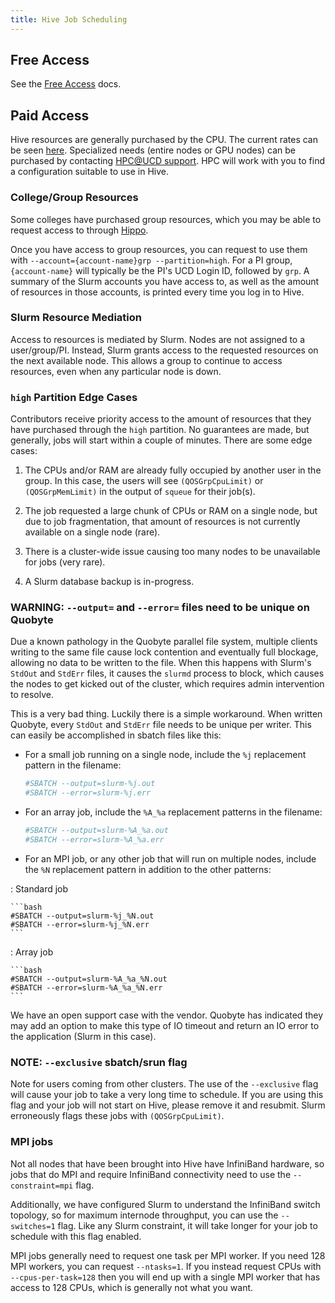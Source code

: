 ```yaml
---
title: Hive Job Scheduling
---
```


## Free Access

See the [Free Access](../scheduler/free-access.md#hive) docs.

## Paid Access

Hive resources are generally purchased by the CPU. The current rates can be seen [here](https://hpc.ucdavis.edu/rates).
Specialized needs (entire nodes or GPU nodes) can be purchased by contacting [HPC@UCD support](../support.md). HPC will
work with you to find a configuration suitable to use in Hive.

### College/Group Resources

Some colleges have purchased group resources, which you may be able to request access to through
[Hippo](../general/account-requests.md#how-to-request-access-to-another-group-on-a-cluster).

Once you have access to group resources, you can request to use them with
`--account={account-name}grp --partition=high`. For a PI group, `{account-name}` will typically be the PI's UCD Login
ID, followed by `grp`. A summary of the Slurm accounts you have access to, as well as the amount of resources in those
accounts, is printed every time you log in to Hive.

### Slurm Resource Mediation

Access to resources is mediated by Slurm. Nodes are not assigned to a user/group/PI. Instead, Slurm grants access to the
requested resources on the next available node. This allows a group to continue to access resources, even when any
particular node is down.

### `high` Partition Edge Cases

Contributors receive priority access to the amount of resources that they have purchased through the `high` partition.
No guarantees are made, but generally, jobs will start within a couple of minutes. There are some edge cases:

1. The CPUs and/or RAM are already fully occupied by another user in the group. In this case, the users will see
   `(QOSGrpCpuLimit)` or `(QOSGrpMemLimit)` in the output of `squeue` for their job(s).

1. The job requested a large chunk of CPUs or RAM on a single node, but due to job fragmentation, that amount of
   resources is not currently available on a single node (rare).

1. There is a cluster-wide issue causing too many nodes to be unavailable for jobs (very rare).

1. A Slurm database backup is in-progress.

### WARNING: `--output=` and `--error=` files need to be unique on Quobyte

Due a known pathology in the Quobyte parallel file system, multiple clients writing to the same file cause lock
contention and eventually full blockage, allowing no data to be written to the file. When this happens with Slurm's
`StdOut` and `StdErr` files, it causes the `slurmd` process to block, which causes the nodes to get kicked out of the
cluster, which requires admin intervention to resolve.

This is a very bad thing. Luckily there is a simple workaround. When written Quobyte, every `StdOut` and `StdErr` file
needs to be unique per writer. This can easily be accomplished in sbatch files like this:

-   For a small job running on a single node, include the `%j` replacement pattern in the filename:

    ```bash
    #SBATCH --output=slurm-%j.out
    #SBATCH --error=slurm-%j.err
    ```

-   For an array job, include the `%A_%a` replacement patterns in the filename:

    ```bash
    #SBATCH --output=slurm-%A_%a.out
    #SBATCH --error=slurm-%A_%a.err
    ```

-   For an MPI job, or any other job that will run on multiple nodes, include the `%N` replacement pattern in addition
    to the other patterns:

: Standard job

    ```bash
    #SBATCH --output=slurm-%j_%N.out
    #SBATCH --error=slurm-%j_%N.err
    ```

: Array job

    ```bash
    #SBATCH --output=slurm-%A_%a_%N.out
    #SBATCH --error=slurm-%A_%a_%N.err
    ```

We have an open support case with the vendor. Quobyte has indicated they may add an option to make this type of IO
timeout and return an IO error to the application (Slurm in this case).

### NOTE: `--exclusive` sbatch/srun flag

Note for users coming from other clusters. The use of the `--exclusive` flag will cause your job to take a very long
time to schedule. If you are using this flag and your job will not start on Hive, please remove it and resubmit. Slurm
erroneously flags these jobs with `(QOSGrpCpuLimit)`.

### MPI jobs

Not all nodes that have been brought into Hive have InfiniBand hardware, so jobs that do MPI and require InfiniBand
connectivity need to use the `--constraint=mpi` flag.

Additionally, we have configured Slurm to understand the InfiniBand switch topology, so for maximum internode
throughput, you can use the `--switches=1` flag. Like any Slurm constraint, it will take longer for your job to schedule
with this flag enabled.

MPI jobs generally need to request one task per MPI worker. If you need 128 MPI workers, you can request `--ntasks=1`.
If you instead request CPUs with `--cpus-per-task=128` then you will end up with a single MPI worker that has access to
128 CPUs, which is generally not what you want.
